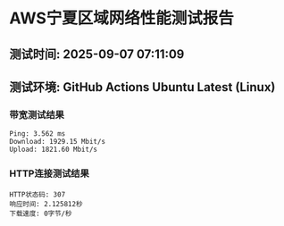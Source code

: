 # AWS宁夏区域网络性能测试报告
## 测试时间: 2025-09-07 07:11:09
## 测试环境: GitHub Actions Ubuntu Latest (Linux)

### 带宽测试结果
```
Ping: 3.562 ms
Download: 1929.15 Mbit/s
Upload: 1821.60 Mbit/s
```

### HTTP连接测试结果
```
HTTP状态码: 307
响应时间: 2.125812秒
下载速度: 0字节/秒
```

